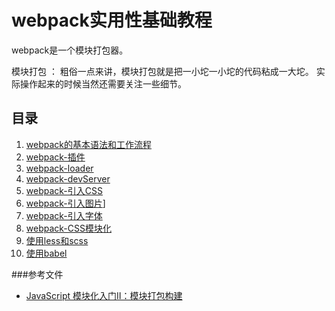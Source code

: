
# webpack实用性基础教程

webpack是一个模块打包器。

模块打包 ： 粗俗一点来讲，模块打包就是把一小坨一小坨的代码粘成一大坨。
实际操作起来的时候当然还需要关注一些细节。

## 目录

 1. [webpack的基本语法和工作流程](webpack的基本语法和工作流程.md)
 2. [webpack-插件](webpack-插件.md)
 3. [webpack-loader](webpack-loader.md)
 4. [webpack-devServer](webpack-devServer.md)
 5. [webpack-引入CSS](引入CSS.md)
 5. [webpack-引入图片](引用图片.md)]
 6. [webpack-引入字体](引入字体.md)
 7. [webpack-CSS模块化](CSS模块化.md)
 8. [使用less和scss](使用less和scss.md)
 9. [使用babel](使用babel.md)



###参考文件
- [JavaScript 模块化入门Ⅱ：模块打包构建](http://blog.csdn.net/baidu_28312631/article/details/52823530)
